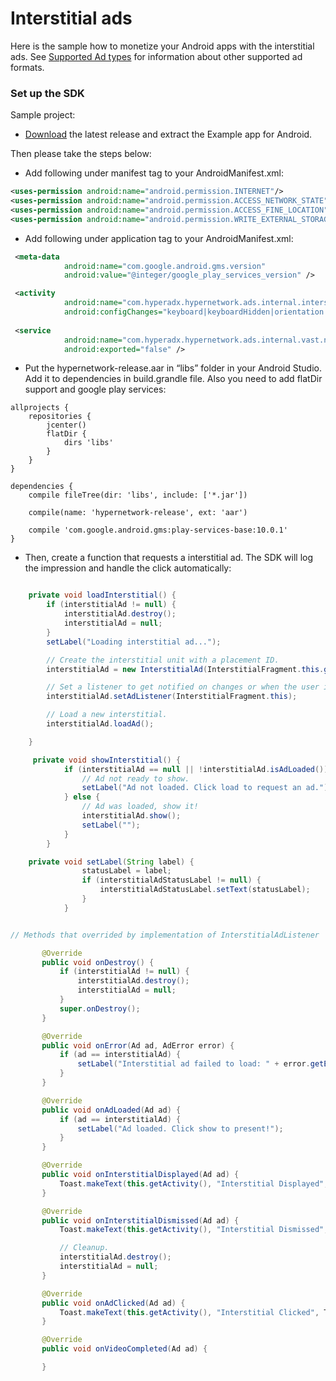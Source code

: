 # Interstitial ads

Here is the sample how to monetize your Android apps with the interstitial ads. See [Supported Ad types](https://github.com/hyperads/android-sdk#supported-ad-types) for information about other supported ad formats.

### Set up the SDK

Sample project:

* [Download](https://github.com/hyperads/android-sdk/releases) the latest release and extract the Example app for Android.

Then please take the steps below:

* Add following under manifest tag to your AndroidManifest.xml:

```xml
<uses-permission android:name="android.permission.INTERNET"/>
<uses-permission android:name="android.permission.ACCESS_NETWORK_STATE" />
<uses-permission android:name="android.permission.ACCESS_FINE_LOCATION" />
<uses-permission android:name="android.permission.WRITE_EXTERNAL_STORAGE" />
```

* Add following under application tag to your AndroidManifest.xml:

```xml
 <meta-data
            android:name="com.google.android.gms.version"
            android:value="@integer/google_play_services_version" />

 <activity
            android:name="com.hyperadx.hypernetwork.ads.internal.interstitial.HadNetworkActivity"
            android:configChanges="keyboard|keyboardHidden|orientation|screenLayout|uiMode|screenSize|smallestScreenSize" />
 
 <service
            android:name="com.hyperadx.hypernetwork.ads.internal.vast.network.asynctask.VASTAsyncTask$Async"
            android:exported="false" />
```

* Put the hypernetwork-release.aar in “libs” folder in your Android Studio. Add it to dependencies in build.grandle file. Also you need to add flatDir support and google play services:

```groove
allprojects {
    repositories {
        jcenter()
        flatDir {
            dirs 'libs'
        }
    }
}

dependencies {
    compile fileTree(dir: 'libs', include: ['*.jar'])

    compile(name: 'hypernetwork-release', ext: 'aar')

    compile 'com.google.android.gms:play-services-base:10.0.1'
}
```

* Then, create a function that requests a interstitial ad. The SDK will log the impression and handle the click automatically:

```java

    private void loadInterstitial() {
        if (interstitialAd != null) {
            interstitialAd.destroy();
            interstitialAd = null;
        }
        setLabel("Loading interstitial ad...");

        // Create the interstitial unit with a placement ID.
        interstitialAd = new InterstitialAd(InterstitialFragment.this.getActivity(), "W93593Xw");

        // Set a listener to get notified on changes or when the user interact with the ad.
        interstitialAd.setAdListener(InterstitialFragment.this);

        // Load a new interstitial.
        interstitialAd.loadAd();

    }

     private void showInterstitial() {
            if (interstitialAd == null || !interstitialAd.isAdLoaded()) {
                // Ad not ready to show.
                setLabel("Ad not loaded. Click load to request an ad.");
            } else {
                // Ad was loaded, show it!
                interstitialAd.show();
                setLabel("");
            }
        }

    private void setLabel(String label) {
                statusLabel = label;
                if (interstitialAdStatusLabel != null) {
                    interstitialAdStatusLabel.setText(statusLabel);
                }
            }


// Methods that overrided by implementation of InterstitialAdListener

       @Override
       public void onDestroy() {
           if (interstitialAd != null) {
               interstitialAd.destroy();
               interstitialAd = null;
           }
           super.onDestroy();
       }

       @Override
       public void onError(Ad ad, AdError error) {
           if (ad == interstitialAd) {
               setLabel("Interstitial ad failed to load: " + error.getErrorMessage());
           }
       }

       @Override
       public void onAdLoaded(Ad ad) {
           if (ad == interstitialAd) {
               setLabel("Ad loaded. Click show to present!");
           }
       }

       @Override
       public void onInterstitialDisplayed(Ad ad) {
           Toast.makeText(this.getActivity(), "Interstitial Displayed", Toast.LENGTH_SHORT).show();
       }

       @Override
       public void onInterstitialDismissed(Ad ad) {
           Toast.makeText(this.getActivity(), "Interstitial Dismissed", Toast.LENGTH_SHORT).show();

           // Cleanup.
           interstitialAd.destroy();
           interstitialAd = null;
       }

       @Override
       public void onAdClicked(Ad ad) {
           Toast.makeText(this.getActivity(), "Interstitial Clicked", Toast.LENGTH_SHORT).show();
       }

       @Override
       public void onVideoCompleted(Ad ad) {

       }

```
